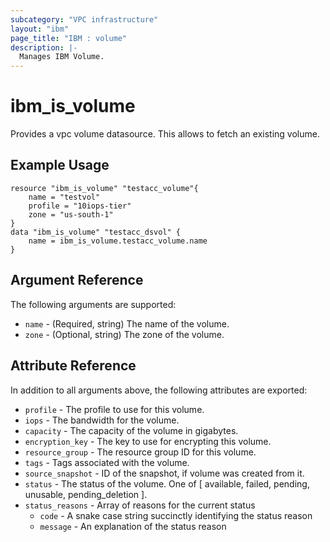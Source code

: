 ```yaml
---
subcategory: "VPC infrastructure"
layout: "ibm"
page_title: "IBM : volume"
description: |-
  Manages IBM Volume.
---
```


# ibm\_is_volume

Provides a vpc volume datasource. This allows to fetch an existing volume.


## Example Usage

```hcl
resource "ibm_is_volume" "testacc_volume"{
    name = "testvol"
    profile = "10iops-tier"
    zone = "us-south-1"
}
data "ibm_is_volume" "testacc_dsvol" {
    name = ibm_is_volume.testacc_volume.name
}

```

## Argument Reference

The following arguments are supported:

* `name` - (Required, string) The name of the volume.
* `zone` - (Optional, string) The zone of the volume.

## Attribute Reference

In addition to all arguments above, the following attributes are exported:

* `profile` - The profile to use for this volume.
* `iops` - The bandwidth for the volume.
* `capacity` - The capacity of the volume in gigabytes.
* `encryption_key` - The key to use for encrypting this volume.
* `resource_group` - The resource group ID for this volume.
* `tags` - Tags associated with the volume.
* `source_snapshot` - ID of the snapshot, if volume was created from it.
* `status` - The status of the volume. One of [ available, failed, pending, unusable, pending_deletion ].
* `status_reasons` - Array of reasons for the current status
  * `code` - A snake case string succinctly identifying the status reason
  * `message` - An explanation of the status reason
